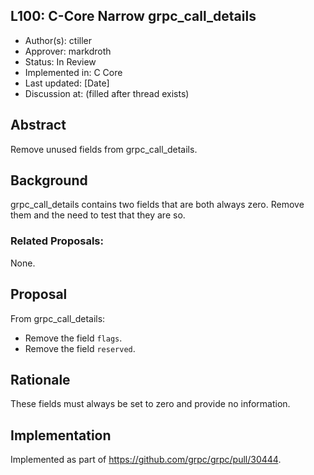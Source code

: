 L100: C-Core Narrow grpc_call_details
----
* Author(s): ctiller
* Approver: markdroth
* Status: In Review
* Implemented in: C Core
* Last updated: [Date]
* Discussion at: <google group thread> (filled after thread exists)

## Abstract

Remove unused fields from grpc_call_details.

## Background

grpc_call_details contains two fields that are both always zero.
Remove them and the need to test that they are so.


### Related Proposals: 

None.

## Proposal

From grpc_call_details:
- Remove the field `flags`.
- Remove the field `reserved`.

## Rationale

These fields must always be set to zero and provide no information.

## Implementation

Implemented as part of https://github.com/grpc/grpc/pull/30444.
